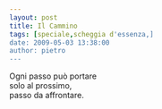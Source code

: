 ```yaml
---
layout: post
title: Il Cammino
tags: [speciale,scheggia d'essenza,]
date: 2009-05-03 13:38:00
author: pietro
---
```

Ogni passo può portare<br/>solo al prossimo,<br/>passo da affrontare.
